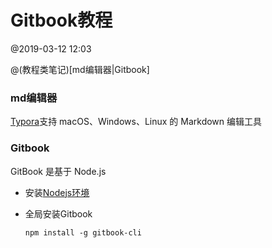 # Gitbook教程

@2019-03-12 12:03

@(教程类笔记)[md编辑器|Gitbook]



### md编辑器

[Typora](https://typora.io/#)支持 macOS、Windows、Linux 的 Markdown 编辑工具



### Gitbook

GitBook 是基于 Node.js

* 安装[Nodejs环境](<https://nodejs.org/en/download/>)

* 全局安装Gitbook

  `npm install -g gitbook-cli`